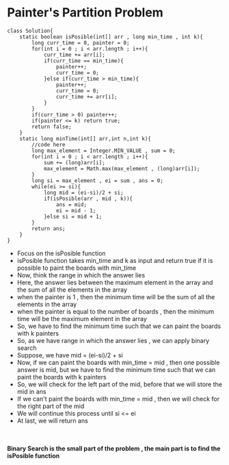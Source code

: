 # Painter's Partition Problem

```
class Solution{
    static boolean isPosible(int[] arr , long min_time , int k){
        long curr_time = 0, painter = 0;
        for(int i = 0 ; i < arr.length ; i++){
            curr_time += arr[i];
            if(curr_time == min_time){
                painter++;
                curr_time = 0;
            }else if(curr_time > min_time){
                painter++;
                curr_time = 0;
                curr_time += arr[i];
            }
        }
        if(curr_time > 0) painter++;
        if(painter <= k) return true;
        return false;
    }
    static long minTime(int[] arr,int n,int k){
        //code here
        long max_element = Integer.MIN_VALUE , sum = 0;
        for(int i = 0 ; i < arr.length ; i++){
            sum += (long)arr[i];
            max_element = Math.max(max_element , (long)arr[i]);
        }
        long si = max_element , ei = sum , ans = 0;
        while(ei >= si){
            long mid = (ei-si)/2 + si;
            if(isPosible(arr , mid , k)){
                ans = mid;
                ei = mid - 1;
            }else si = mid + 1;
        }
        return ans;
    }
}
```

- Focus on the isPosible function
- isPosible function takes min_time and k as input and return true if it is possible to paint the boards with min_time
- Now, think the range in which the answer lies
- Here, the answer lies between the maximum element in the array and the sum of all the elements in the array
- when the painter is 1 , then the minimum time will be the sum of all the elements in the array
- when the painter is equal to the number of boards , then the minimum time will be the maximum element in the array
- So, we have to find the minimum time such that we can paint the boards with k painters
- So, as we have range in which the answer lies , we can apply binary search
- Suppose, we have mid = (ei-si)/2 + si
- Now, if we can paint the boards with min_time = mid , then one possible answer is mid, but we have to find the minimum time such that we can paint the boards with k painters
- So, we will check for the left part of the mid, before that we will store the mid in ans
- If we can't paint the boards with min_time = mid , then we will check for the right part of the mid
- We will continue this process until si <= ei
- At last, we will return ans
 <br/>
 <br/>
<b>Binary Search is the small part of the problem , the main part is to find the isPosible function</b>
